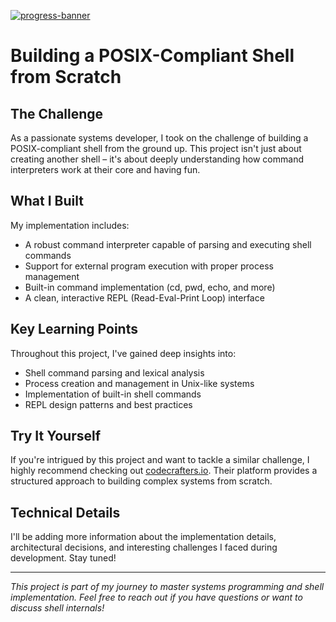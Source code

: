 [![progress-banner](https://backend.codecrafters.io/progress/shell/f5bcbda2-f393-4560-9d19-b0110db0c16c)](https://app.codecrafters.io/users/codecrafters-bot?r=2qF)

# Building a POSIX-Compliant Shell from Scratch



## The Challenge

As a passionate systems developer, I took on the challenge of building a POSIX-compliant shell from the ground up. This project isn't just about creating another shell – it's about deeply understanding how command interpreters work at their core and having fun.

## What I Built

My implementation includes:
- A robust command interpreter capable of parsing and executing shell commands
- Support for external program execution with proper process management
- Built-in command implementation (cd, pwd, echo, and more)
- A clean, interactive REPL (Read-Eval-Print Loop) interface

## Key Learning Points

Throughout this project, I've gained deep insights into:
- Shell command parsing and lexical analysis
- Process creation and management in Unix-like systems
- Implementation of built-in shell commands
- REPL design patterns and best practices

## Try It Yourself

If you're intrigued by this project and want to tackle a similar challenge, I highly recommend checking out [codecrafters.io](https://codecrafters.io). Their platform provides a structured approach to building complex systems from scratch.

## Technical Details

I'll be adding more information about the implementation details, architectural decisions, and interesting challenges I faced during development. Stay tuned!

---
*This project is part of my journey to master systems programming and shell implementation. Feel free to reach out if you have questions or want to discuss shell internals!*
